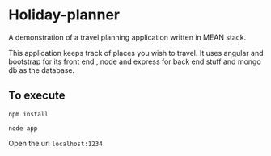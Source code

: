 # Holiday-planner
A demonstration of a travel planning application written in MEAN stack.

This application keeps track of places you wish to travel. It uses angular and bootstrap for its front end , node and express for back end stuff and mongo db as the database.

## To execute

`npm install`

`node app`

Open the url `localhost:1234`

